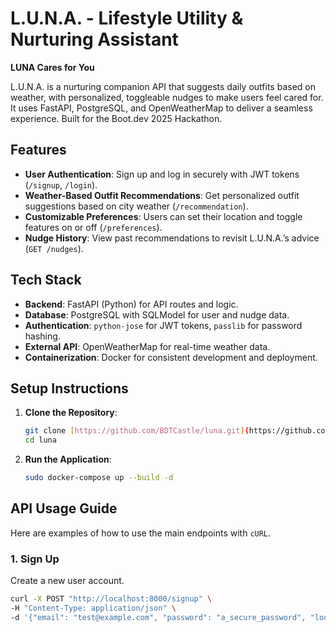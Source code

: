 # L.U.N.A. - Lifestyle Utility & Nurturing Assistant

**LUNA Cares for You**

L.U.N.A. is a nurturing companion API that suggests daily outfits based on weather, with personalized, toggleable nudges to make users feel cared for. It uses FastAPI, PostgreSQL, and OpenWeatherMap to deliver a seamless experience. Built for the Boot.dev 2025 Hackathon.

## Features
- **User Authentication**: Sign up and log in securely with JWT tokens (`/signup`, `/login`).
- **Weather-Based Outfit Recommendations**: Get personalized outfit suggestions based on city weather (`/recommendation`).
- **Customizable Preferences**: Users can set their location and toggle features on or off (`/preferences`).
- **Nudge History**: View past recommendations to revisit L.U.N.A.’s advice (`GET /nudges`).

## Tech Stack
- **Backend**: FastAPI (Python) for API routes and logic.
- **Database**: PostgreSQL with SQLModel for user and nudge data.
- **Authentication**: `python-jose` for JWT tokens, `passlib` for password hashing.
- **External API**: OpenWeatherMap for real-time weather data.
- **Containerization**: Docker for consistent development and deployment.

## Setup Instructions
1.  **Clone the Repository**:
    ```bash
    git clone [https://github.com/BDTCastle/luna.git](https://github.com/BDTCastle/luna.git)
    cd luna
    ```
2.  **Run the Application**:
    ```bash
    sudo docker-compose up --build -d
    ```

## API Usage Guide

Here are examples of how to use the main endpoints with `cURL`.

### 1. Sign Up
Create a new user account.

```bash
curl -X POST "http://localhost:8000/signup" \
-H "Content-Type: application/json" \
-d '{"email": "test@example.com", "password": "a_secure_password", "location": "Tokyo"}'